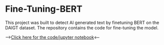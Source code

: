 # Fine-Tuning-BERT

This project was built to detect AI generated text by finetuning BERT on the DAIGT dataset. The repository contains the code for fine-tuning the model.

-->[Click here for the code/jupyter notebook](code/FineTuningBERT.ipynb)<--
